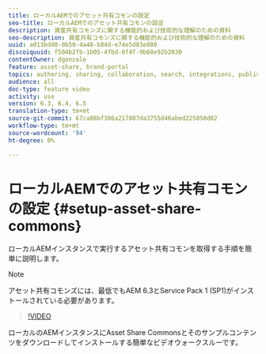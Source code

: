 ```yaml
---
title: ローカルAEMでのアセット共有コモンの設定
seo-title: ローカルAEMでのアセット共有コモンの設定
description: 資産共有コモンズに関する機能的および技術的な理解のための資料
seo-description: 資産共有コモンズに関する機能的および技術的な理解のための資料
uuid: a013bd40-0b50-4a48-b84d-e74e5d83e880
discoiquuid: f504b2fb-1b05-4fbd-8f4f-9b68e92b2830
contentOwner: dgonzale
feature: asset-share, brand-portal
topics: authoring, sharing, collaboration, search, integrations, publishing, metadata, images, renditions
audience: all
doc-type: feature video
activity: use
version: 6.3, 6.4, 6.5
translation-type: tm+mt
source-git-commit: 67ca08bf386a217807da3755d46abed225050d02
workflow-type: tm+mt
source-wordcount: '94'
ht-degree: 0%

---
```



# ローカルAEMでのアセット共有コモンの設定 {#setup-asset-share-commons}

ローカルAEMインスタンスで実行するアセット共有コモンを取得する手順を簡単に説明します。

>[!NOTE]
>
>アセット共有コモンズには、最低でもAEM 6.3とService Pack 1 (SP1)がインストールされている必要があります。

>[!VIDEO](https://video.tv.adobe.com/v/20499/?quality=9&learn=on)

ローカルのAEMインスタンスにAsset Share Commonsとそのサンプルコンテンツをダウンロードしてインストールする簡単なビデオウォークスルーです。
